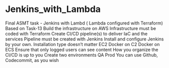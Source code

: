 # Jenkins_with_Lambda
Final ASMT task - Jenkins with Lambd ( Lambda configured with Terraform)
Based on Task-13
Build the infrastructure on AWS
Infrastructure must be coded with Terraform
Create CI/CD pipeline(s) to deliver IaC and the services 
Pipeline must be created with Jenkins
Install and configure Jenkins by your own. Installation type doesn’t matter
EC2
Docker on C2
Docker on ECS
Ensure that only logged users can see content
How you organize the CI/CD is up to you
Create two environments
  QA
  Prod
You can use Github, Codecommit, as you wish

